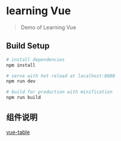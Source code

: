 # learning Vue

> Demo of Learning Vue

## Build Setup

``` bash
# install dependencies
npm install

# serve with hot reload at localhost:8080
npm run dev

# build for production with minification
npm run build

```

## 组件说明

[vue-table]()
